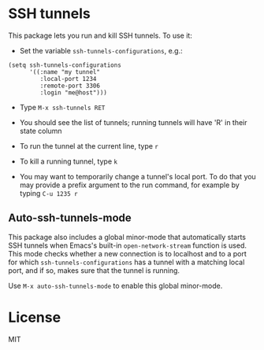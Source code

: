 # SSH tunnels

This package lets you run and kill SSH tunnels.  To use it:

- Set the variable `ssh-tunnels-configurations`, e.g.:

```emacs-lisp
(setq ssh-tunnels-configurations
      '((:name "my tunnel"
         :local-port 1234
         :remote-port 3306
         :login "me@host")))
```

- Type `M-x ssh-tunnels RET`

- You should see the list of tunnels; running tunnels will have 'R'
  in their state column

- To run the tunnel at the current line, type `r`

- To kill a running tunnel, type `k`

- You may want to temporarily change a tunnel's local port.  To do
  that you may provide a prefix argument to the run command, for
  example by typing `C-u 1235 r`
  
## Auto-ssh-tunnels-mode

This package also includes a global minor-mode that automatically
starts SSH tunnels when Emacs's built-in `open-network-stream`
function is used.  This mode checks whether a new connection is to
localhost and to a port for which `ssh-tunnels-configurations` has a
tunnel with a matching local port, and if so, makes sure that the
tunnel is running.

Use `M-x auto-ssh-tunnels-mode` to enable this global minor-mode.

# License

MIT
